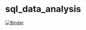 # sql_data_analysis

[![Binder](https://mybinder.org/badge_logo.svg)](https://mybinder.org/v2/gh/gisosdeb/sql_data_analysis/master?filepath=intro_to_sql_for_data_science_part1.ipynb)
